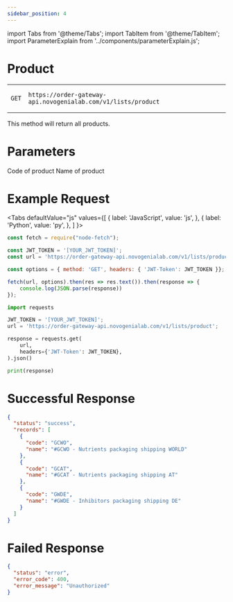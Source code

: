 ```yaml
---
sidebar_position: 4
---
```


import Tabs from '@theme/Tabs';
import TabItem from '@theme/TabItem';
import ParameterExplain from '../components/parameterExplain.js';

# Product

<table>
<tr class="api">
<td class="api">

```text
GET
```

</td>
<td class="api">

```text
https://order-gateway-api.novogenialab.com/v1/lists/product
```

</td>
</tr>
</table>

This method will return all products.

# Parameters

<ParameterExplain parameter="code" typ="string" defaultVal="">
Code of product
</ParameterExplain>

<ParameterExplain parameter="name" typ="string" defaultVal="">
Name of product
</ParameterExplain>

# Example Request

<Tabs
defaultValue="js"
values={[
{ label: 'JavaScript', value: 'js', },
{ label: 'Python', value: 'py', },
]
}>
<TabItem value="js">

```jsx
const fetch = require("node-fetch");

const JWT_TOKEN = '[YOUR_JWT_TOKEN]';
const url = 'https://order-gateway-api.novogenialab.com/v1/lists/product';

const options = { method: 'GET', headers: { 'JWT-Token': JWT_TOKEN }};

fetch(url, options).then(res => res.text()).then(response => {
    console.log(JSON.parse(response))
});
```

</TabItem>
<TabItem value="py">

```py
import requests

JWT_TOKEN = '[YOUR_JWT_TOKEN]';
url = 'https://order-gateway-api.novogenialab.com/v1/lists/product';

response = requests.get(
    url,
    headers={'JWT-Token': JWT_TOKEN},
).json()

print(response)
```

</TabItem>
</Tabs>

# Successful Response

```json
{
  "status": "success",
  "records": [
    {
      "code": "GCWO",
      "name": "#GCWO - Nutrients packaging shipping WORLD"
    },
    {
      "code": "GCAT",
      "name": "#GCAT - Nutrients packaging shipping AT"
    },
    {
      "code": "GWDE",
      "name": "#GWDE - Inhibitors packaging shipping DE"
    }
  ]
}
```

# Failed Response

```json
{
  "status": "error",
  "error_code": 400,
  "error_message": "Unauthorized"
}
```